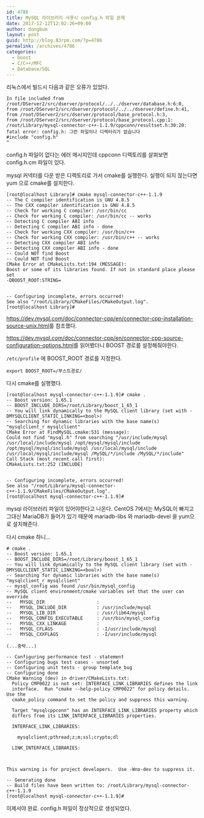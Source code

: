 ```yaml
---
id: 4786
title: MySQL 라이브러리 사용시 config.h 파일 문제
date: 2017-12-12T12:02:26+09:00
author: dongbum
layout: post
guid: http://blog.83rpm.com/?p=4786
permalink: /archives/4786
categories:
  - boost
  - C/C++/MFC
  - Database/SQL
---
```

리눅스에서 빌드시 다음과 같은 오류가 있었다.

```
In file included from /root/DServer2/src/dserver/protocol/../../dserver/database.h:6:0,
from /root/DServer2/src/dserver/protocol/../../dserver/define.h:41,
from /root/DServer2/src/dserver/protocol/base_protocol.h:3,
from /root/DServer2/src/dserver/protocol/base_protocol.cpp:1:
/root/Library/mysql-connector-c++-1.1.9/cppconn/resultset.h:30:20: fatal error: config.h: 그런 파일이나 디렉터리가 없습니다
#include "config.h"
^
```

config.h 파일이 없다는 에러 메시지인데 cppconn 디렉토리를 살펴보면 config.h.cm 파일이 있다.

mysql 커넥터를 다운 받은 디렉토리로 가서 cmake를 실행한다. 실행이 되지 않는다면 yum 으로 cmake를 설치한다.

```
[root@localhost Library]# cmake mysql-connector-c++-1.1.9
-- The C compiler identification is GNU 4.8.5
-- The CXX compiler identification is GNU 4.8.5
-- Check for working C compiler: /usr/bin/cc
-- Check for working C compiler: /usr/bin/cc -- works
-- Detecting C compiler ABI info
-- Detecting C compiler ABI info - done
-- Check for working CXX compiler: /usr/bin/c++
-- Check for working CXX compiler: /usr/bin/c++ -- works
-- Detecting CXX compiler ABI info
-- Detecting CXX compiler ABI info - done
-- Could NOT find Boost
-- Could NOT find Boost
CMake Error at CMakeLists.txt:194 (MESSAGE):
Boost or some of its libraries found. If not in standard place please set
-DBOOST_ROOT:STRING=


-- Configuring incomplete, errors occurred!
See also "/root/Library/CMakeFiles/CMakeOutput.log".
[root@localhost Library]#
```

<https://dev.mysql.com/doc/connector-cpp/en/connector-cpp-installation-source-unix.html>를 참조했다.

<https://dev.mysql.com/doc/connector-cpp/en/connector-cpp-source-configuration-options.html>를 읽어봤더니 BOOST 경로를 설정해줘야한다.

`/etc/profile` 에 BOOST_ROOT 경로를 지정한다.

```
export BOOST_ROOT=/부스트경로/
```

다시 cmake를 실행했다.

```
[root@localhost mysql-connector-c++-1.1.9]# cmake .
-- Boost version: 1.65.1
-- BOOST_INCLUDE_DIRS=/root/Library/boost_1_65_1
-- You will link dynamically to the MySQL client library (set with -DMYSQLCLIENT_STATIC_LINKING=<bool>)
-- Searching for dynamic libraries with the base name(s) "mysqlclient_r mysqlclient"
CMake Error at FindMySQL.cmake:531 (message):
Could not find "mysql.h" from searching "/usr/include/mysql
/usr/local/include/mysql /opt/mysql/mysql/include
/opt/mysql/mysql/include/mysql /usr/local/mysql/include
/usr/local/mysql/include/mysql /MySQL/*/include /MySQL/*/include"
Call Stack (most recent call first):
CMakeLists.txt:252 (INCLUDE)


-- Configuring incomplete, errors occurred!
See also "/root/Library/mysql-connector-c++-1.1.9/CMakeFiles/CMakeOutput.log".
[root@localhost mysql-connector-c++-1.1.9]#
```

mysql 라이브러리 파일이 있어야한다고 나온다. CentOS 7에서는 MySQL이 빠지고 그대신 MariaDB가 들어가 있기 때문에 mariadb-libs 와 mariadb-devel 을 yum으로 설치해준다.

다시 cmake 하니...

```
# cmake .
-- Boost version: 1.65.1
-- BOOST_INCLUDE_DIRS=/root/Library/boost_1_65_1
-- You will link dynamically to the MySQL client library (set with -DMYSQLCLIENT_STATIC_LINKING=<bool>)
-- Searching for dynamic libraries with the base name(s) "mysqlclient_r mysqlclient"
-- mysql_config was found /usr/bin/mysql_config
-- MySQL client environment/cmake variables set that the user can override
--   MYSQL_DIR                   :
--   MYSQL_INCLUDE_DIR           : /usr/include/mysql
--   MYSQL_LIB_DIR               : /usr/lib64/mysql
--   MYSQL_CONFIG_EXECUTABLE     : /usr/bin/mysql_config
--   MYSQL_CXX_LINKAGE           :
--   MYSQL_CFLAGS                : -I/usr/include/mysql
--   MYSQL_CXXFLAGS              : -I/usr/include/mysql

(...중략...)

-- Configuring performance test - statement
-- Configuring bugs test cases - unsorted
-- Configuring unit tests - group template_bug
-- Configuring done
CMake Warning (dev) in driver/CMakeLists.txt:
  Policy CMP0022 is not set: INTERFACE_LINK_LIBRARIES defines the link
  interface.  Run "cmake --help-policy CMP0022" for policy details.  Use the
  cmake_policy command to set the policy and suppress this warning.

  Target "mysqlcppconn" has an INTERFACE_LINK_LIBRARIES property which
  differs from its LINK_INTERFACE_LIBRARIES properties.

  INTERFACE_LINK_LIBRARIES:

    mysqlclient;pthread;z;m;ssl;crypto;dl

  LINK_INTERFACE_LIBRARIES:



This warning is for project developers.  Use -Wno-dev to suppress it.

-- Generating done
-- Build files have been written to: /root/Library/mysql-connector-c++-1.1.9
[root@localhost mysql-connector-c++-1.1.9]#
```

이제서야 완료. config.h 파일이 정상적으로 생성되었다.
